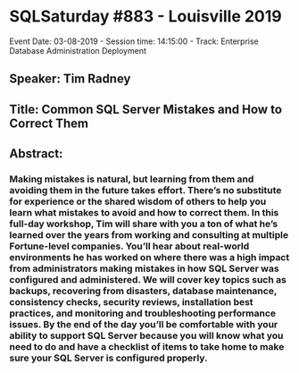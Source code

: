 # SQLSaturday #883 - Louisville 2019
Event Date: 03-08-2019 - Session time: 14:15:00 - Track: Enterprise Database Administration  Deployment
## Speaker: Tim Radney
## Title: Common SQL Server Mistakes and How to Correct Them
## Abstract:
### Making mistakes is natural, but learning from them and avoiding them in the future takes effort. There’s no substitute for experience or the shared wisdom of others to help you learn what mistakes to avoid and how to correct them. In this full-day workshop, Tim will share with you a ton of what he’s learned over the years from working and consulting at multiple Fortune-level companies. You’ll hear about real-world environments he has worked on where there was a high impact from administrators making mistakes in how SQL Server was configured and administered. We will cover key topics such as backups, recovering from disasters, database maintenance, consistency checks, security reviews, installation best practices, and monitoring and troubleshooting performance issues. By the end of the day you’ll be comfortable with your ability to support SQL Server because you will know what you need to do and have a checklist of items to take home to make sure your SQL Server is configured properly.
